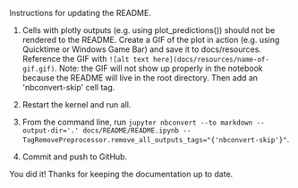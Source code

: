 Instructions for updating the README.

1) Cells with plotly outputs (e.g. using plot_predictions()) should not be rendered to the README. Create a GIF of the plot in action (e.g. using Quicktime or Windows Game Bar) and save it to docs/resources. Reference the GIF with `![alt text here](docs/resources/name-of-gif.gif)`. Note: the GIF will not show up properly in the notebook because the README will live in the root directory. Then add an 'nbconvert-skip' cell tag.

2) Restart the kernel and run all.

3) From the command line, run `jupyter nbconvert --to markdown --output-dir='.' docs/README/README.ipynb --TagRemovePreprocessor.remove_all_outputs_tags="{'nbconvert-skip'}"`.

4) Commit and push to GitHub.

You did it! Thanks for keeping the documentation up to date.
